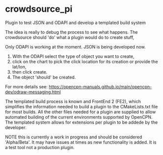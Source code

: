 # crowdsource_pi
Plugin to test JSON and ODAPI and develop a templated build system

The idea is really to debug the process to see what happens.
The crowdsource should 'do' what a plugin would do to create stuff,

Only ODAPI is working at the moment. JSON is being developed now.
1. With the ODAPI select the type of object you want to create,
2. click on the chart to pick the click location for its creation or provide the lat/lon,
3. then click create.
4. The object 'should' be created.

For more details see: https://opencpn-manuals.github.io/main/opencpn-dev/odraw-messaging.html

The templated build process is known and FrontEnd 2 (FE2), which simplifies the information needed to build a plugin to the
CMakeLists.txt file for most builds. All the other files needed for a plugin are supplied to allow automated building
of the current environments supported by OpenCPN. The templated system allows for extensions per plugin to be addede by the
developer.

NOTE this is currently a work in progress and should be considered 'Alpha/Beta'. It may have issues at times as new functionality is added. It is a test tool not a production plugin.
